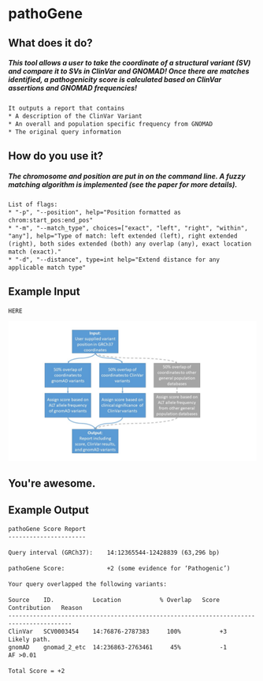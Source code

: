 # pathoGene

## What does it do?

##### This tool allows a user to take the coordinate of a structural variant (SV) and compare it to SVs in ClinVar and GNOMAD!  Once there are matches identified, a pathogenicity score is calculated based on ClinVar assertions and GNOMAD frequencies!  

``` 
It outputs a report that contains 
* A description of the ClinVar Variant
* An overall and population specific frequency from GNOMAD
* The original query information 
```

## How do you use it?

##### The chromosome and position are put in on the command line.  A fuzzy matching algorithm is implemented (see the paper for more details).    

```
List of flags:
* "-p", "--position", help="Position formatted as chrom:start_pos:end_pos"
* "-m", "--match_type", choices=["exact", "left", "right", "within", "any"], help="Type of match: left extended (left), right extended (right), both sides extended (both) any overlap (any), exact location match (exact)."
* "-d", "--distance", type=int help="Extend distance for any applicable match type"
```

## Example Input

```
HERE
```

![Alt text](https://github.com/NCBI-Hackathons/Computational_Medicine_1/blob/master/pathoGene/pathoGene.jpg)

## You're awesome.

## Example Output
```
pathoGene Score Report
----------------------

Query interval (GRCh37):    14:12365544-12428839 (63,296 bp)

pathoGene Score:            +2 (some evidence for ‘Pathogenic’)

Your query overlapped the following variants:

Source    ID.           Location           % Overlap   Score Contribution   Reason
----------------------------------------------------------------------------------------
ClinVar   SCV0003454    14:76876-2787383     100%           +3              Likely path.
gnomAD    gnomad_2_etc  14:236863-2763461     45%           -1              AF >0.01
					
Total Score = +2	
```

